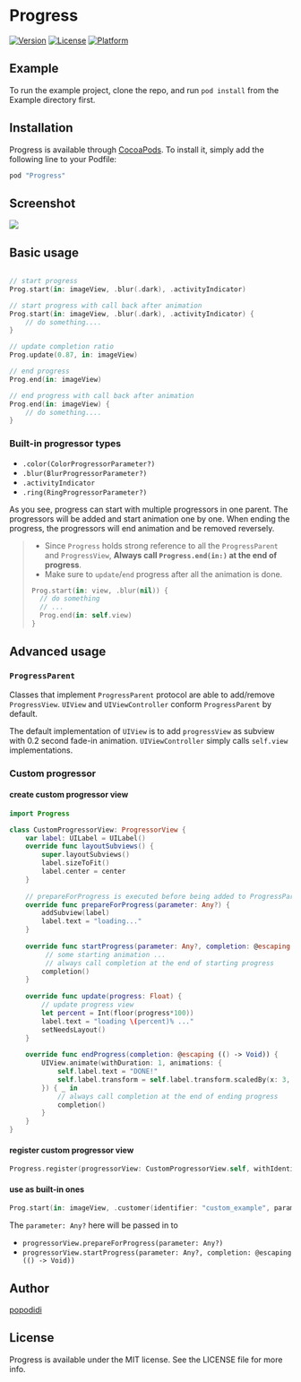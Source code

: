 # Progress

<!--
[![CI Status](http://img.shields.io/travis/popodidi/Progress.svg?style=flat)](https://travis-ci.org/popodidi/Progress)
-->
[![Version](https://img.shields.io/cocoapods/v/Progress.svg?style=flat)](http://cocoapods.org/pods/Progress)
[![License](https://img.shields.io/cocoapods/l/Progress.svg?style=flat)](http://cocoapods.org/pods/Progress)
[![Platform](https://img.shields.io/cocoapods/p/Progress.svg?style=flat)](http://cocoapods.org/pods/Progress)

## Example

To run the example project, clone the repo, and run `pod install` from the Example directory first.

## Installation

Progress is available through [CocoaPods](http://cocoapods.org). To install
it, simply add the following line to your Podfile:

```ruby
pod "Progress"
```

## Screenshot
![](Progress_demo.gif)

## Basic usage

```swift

// start progress
Prog.start(in: imageView, .blur(.dark), .activityIndicator)

// start progress with call back after animation
Prog.start(in: imageView, .blur(.dark), .activityIndicator) {
	// do something....
}

// update completion ratio
Prog.update(0.87, in: imageView)

// end progress
Prog.end(in: imageView)

// end progress with call back after animation
Prog.end(in: imageView) {
	// do something....
}

```

### Built-in progressor types

- `.color(ColorProgressorParameter?)`
- `.blur(BlurProgressorParameter?)`
- `.activityIndicator`
- `.ring(RingProgressorParameter?)`

As you see, progress can start with multiple progressors in one parent. The progressors will be added and start animation one by one. When ending the progress, the progressors will end animation and be removed reversely.

> - Since `Progress` holds strong reference to all the `ProgressParent` and `ProgressView`, **Always call `Progress.end(in:)` at the end of progress**.
> - Make sure to `update`/`end` progress after all the animation is done.
> 
> ```swift
> Prog.start(in: view, .blur(nil)) {
>   // do something
>   // ...
>   Prog.end(in: self.view)
> }
> ```

## Advanced usage

### `ProgressParent`

Classes that implement `ProgressParent` protocol are able to add/remove `ProgressView`. `UIView` and `UIViewController` conform `ProgressParent` by default.

The default implementation of `UIView` is to add `progressView` as subview with 0.2 second fade-in animation. `UIViewController` simply calls `self.view` implementations.

### Custom progressor

#### create custom progressor view

```swift
import Progress

class CustomProgressorView: ProgressorView {
    var label: UILabel = UILabel()
    override func layoutSubviews() {
        super.layoutSubviews()
        label.sizeToFit()
        label.center = center
    }
    
    // prepareForProgress is executed before being added to ProgressParent
    override func prepareForProgress(parameter: Any?) {
        addSubview(label)
        label.text = "loading..."
    }
    
    override func startProgress(parameter: Any?, completion: @escaping (() -> Void)) {
    	 // some starting animation ...
    	 // always call completion at the end of starting progress
        completion()
    }
    
    override func update(progress: Float) {
        // update progress view
        let percent = Int(floor(progress*100))
        label.text = "loading \(percent)% ..."
        setNeedsLayout()
    }
    
    override func endProgress(completion: @escaping (() -> Void)) {
        UIView.animate(withDuration: 1, animations: {
            self.label.text = "DONE!"
            self.label.transform = self.label.transform.scaledBy(x: 3, y: 3)
        }) { _ in
            // always call completion at the end of ending progress
            completion()
        }
    }
}
```

#### register custom progressor view

``` swift
Progress.register(progressorView: CustomProgressorView.self, withIdentifier: "custom_example")
```

#### use as built-in ones

``` swift
Prog.start(in: imageView, .customer(identifier: "custom_example", parameter: nil))
```
The `parameter: Any?` here will be passed in to 

- `progressorView.prepareForProgress(parameter: Any?)`
- `progressorView.startProgress(parameter: Any?, completion: @escaping (() -> Void))`


## Author

[popodidi](changhao@haostudio.cc)

## License

Progress is available under the MIT license. See the LICENSE file for more info.
